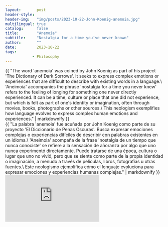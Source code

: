 ```yaml
---
layout:       post
header-style: 
header-img:   "img/posts/2023-10-22-John-Koenig-anemoia.jpg"
multilingual: true
catalog:      false
title:        "Anemoia"
subtitle:     "Nostalgia for a time you’ve never known"
author:       ""
date:         2023-10-22 
tags:
            - Philosophy
---
```


<div class="en post-container">
    {{ "The word 'anemoia' was coined by John Koenig as part of his project 'The Dictionary of Dark Sorrows'. It seeks to express complex emotions or experiences that are difficult to describe with existing words in a language.\
    'Aneimoia' accompanies the phrase 'nostalgia for a time you never knew' refers to the feeling of longing for something one never directly experienced. It can be a time, culture or place that one did not experience, but which is felt as part of one's identity or imagination, often through movies, books, photographs or other sources.\
    This neologism exemplifies how language evolves to express complex human emotions and experiences." | markdownify }}
</div>

<div class="es post-container">
    {{ "La palabra 'anemoia' fue acuñada por John Koenig como parte de su proyecto 'El Diccionario de Penas Oscuras'. Busca expresar emociones complejas o experiencias difíciles de describir con palabras existentes en un idioma.\
    'Aneimoia' acompaña de la frase 'nostalgia de un tiempo que nunca conociste' se refiere a la sensación de añoranza por algo que uno nunca experimentó directamente. Puede tratarse de una época, cultura o lugar que uno no vivió, pero que se siente como parte de la propia identidad o imaginación, a menudo a través de películas, libros, fotografías u otras fuentes.\
    Este neologismo ejemplifica cómo el lenguaje evoluciona para expresar emociones y experiencias humanas complejas." | markdownify }}
</div>

<div class="iframe-youtube"><iframe src="https://www.youtube-nocookie.com/embed/wH6ZCIRjI14?si=eCTKcdGN18LICXm0&amp;controls=0" title="YouTube video player" frameborder="0" allow="accelerometer; autoplay; clipboard-write; encrypted-media; gyroscope; picture-in-picture; web-share" allowfullscreen></iframe></div>